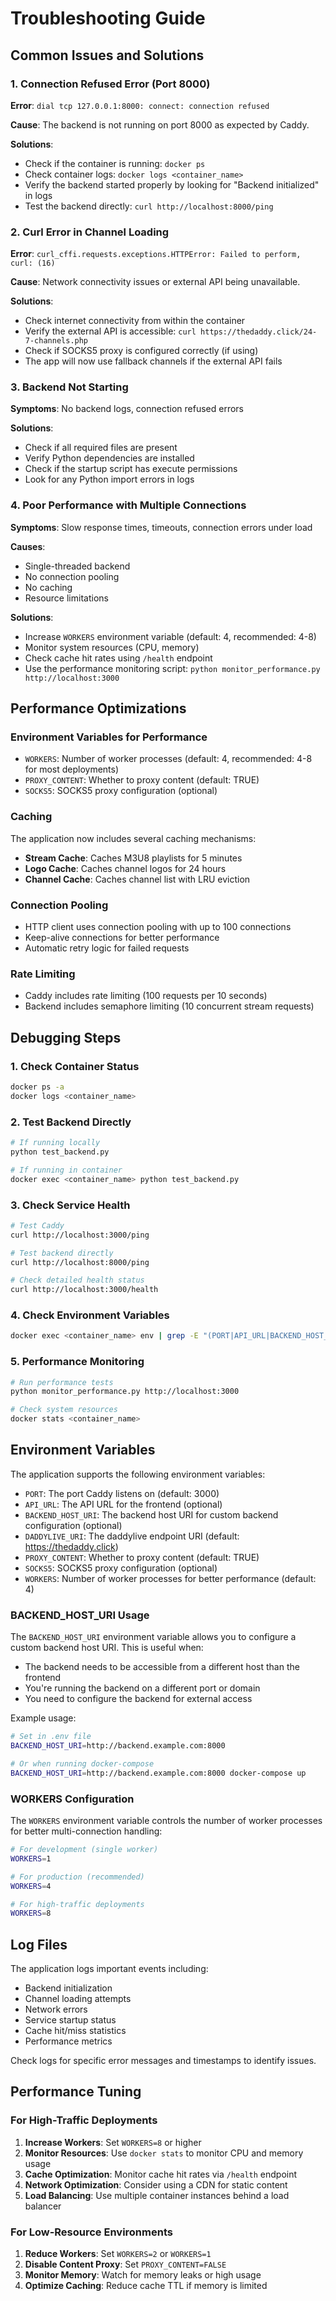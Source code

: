 # Troubleshooting Guide

## Common Issues and Solutions

### 1. Connection Refused Error (Port 8000)

**Error**: `dial tcp 127.0.0.1:8000: connect: connection refused`

**Cause**: The backend is not running on port 8000 as expected by Caddy.

**Solutions**:
- Check if the container is running: `docker ps`
- Check container logs: `docker logs <container_name>`
- Verify the backend started properly by looking for "Backend initialized" in logs
- Test the backend directly: `curl http://localhost:8000/ping`

### 2. Curl Error in Channel Loading

**Error**: `curl_cffi.requests.exceptions.HTTPError: Failed to perform, curl: (16)`

**Cause**: Network connectivity issues or external API being unavailable.

**Solutions**:
- Check internet connectivity from within the container
- Verify the external API is accessible: `curl https://thedaddy.click/24-7-channels.php`
- Check if SOCKS5 proxy is configured correctly (if using)
- The app will now use fallback channels if the external API fails

### 3. Backend Not Starting

**Symptoms**: No backend logs, connection refused errors

**Solutions**:
- Check if all required files are present
- Verify Python dependencies are installed
- Check if the startup script has execute permissions
- Look for any Python import errors in logs

### 4. Poor Performance with Multiple Connections

**Symptoms**: Slow response times, timeouts, connection errors under load

**Causes**:
- Single-threaded backend
- No connection pooling
- No caching
- Resource limitations

**Solutions**:
- Increase `WORKERS` environment variable (default: 4, recommended: 4-8)
- Monitor system resources (CPU, memory)
- Check cache hit rates using `/health` endpoint
- Use the performance monitoring script: `python monitor_performance.py http://localhost:3000`

## Performance Optimizations

### Environment Variables for Performance

- `WORKERS`: Number of worker processes (default: 4, recommended: 4-8 for most deployments)
- `PROXY_CONTENT`: Whether to proxy content (default: TRUE)
- `SOCKS5`: SOCKS5 proxy configuration (optional)

### Caching

The application now includes several caching mechanisms:
- **Stream Cache**: Caches M3U8 playlists for 5 minutes
- **Logo Cache**: Caches channel logos for 24 hours
- **Channel Cache**: Caches channel list with LRU eviction

### Connection Pooling

- HTTP client uses connection pooling with up to 100 connections
- Keep-alive connections for better performance
- Automatic retry logic for failed requests

### Rate Limiting

- Caddy includes rate limiting (100 requests per 10 seconds)
- Backend includes semaphore limiting (10 concurrent stream requests)

## Debugging Steps

### 1. Check Container Status
```bash
docker ps -a
docker logs <container_name>
```

### 2. Test Backend Directly
```bash
# If running locally
python test_backend.py

# If running in container
docker exec <container_name> python test_backend.py
```

### 3. Check Service Health
```bash
# Test Caddy
curl http://localhost:3000/ping

# Test backend directly
curl http://localhost:8000/ping

# Check detailed health status
curl http://localhost:3000/health
```

### 4. Check Environment Variables
```bash
docker exec <container_name> env | grep -E "(PORT|API_URL|BACKEND_HOST_URI|DADDYLIVE_URI|PROXY_CONTENT|SOCKS5|WORKERS)"
```

### 5. Performance Monitoring
```bash
# Run performance tests
python monitor_performance.py http://localhost:3000

# Check system resources
docker stats <container_name>
```

## Environment Variables

The application supports the following environment variables:

- `PORT`: The port Caddy listens on (default: 3000)
- `API_URL`: The API URL for the frontend (optional)
- `BACKEND_HOST_URI`: The backend host URI for custom backend configuration (optional)
- `DADDYLIVE_URI`: The daddylive endpoint URI (default: https://thedaddy.click)
- `PROXY_CONTENT`: Whether to proxy content (default: TRUE)
- `SOCKS5`: SOCKS5 proxy configuration (optional)
- `WORKERS`: Number of worker processes for better performance (default: 4)

### BACKEND_HOST_URI Usage

The `BACKEND_HOST_URI` environment variable allows you to configure a custom backend host URI. This is useful when:

- The backend needs to be accessible from a different host than the frontend
- You're running the backend on a different port or domain
- You need to configure the backend for external access

Example usage:
```bash
# Set in .env file
BACKEND_HOST_URI=http://backend.example.com:8000

# Or when running docker-compose
BACKEND_HOST_URI=http://backend.example.com:8000 docker-compose up
```

### WORKERS Configuration

The `WORKERS` environment variable controls the number of worker processes for better multi-connection handling:

```bash
# For development (single worker)
WORKERS=1

# For production (recommended)
WORKERS=4

# For high-traffic deployments
WORKERS=8
```

## Log Files

The application logs important events including:
- Backend initialization
- Channel loading attempts
- Network errors
- Service startup status
- Cache hit/miss statistics
- Performance metrics

Check logs for specific error messages and timestamps to identify issues.

## Performance Tuning

### For High-Traffic Deployments

1. **Increase Workers**: Set `WORKERS=8` or higher
2. **Monitor Resources**: Use `docker stats` to monitor CPU and memory usage
3. **Cache Optimization**: Monitor cache hit rates via `/health` endpoint
4. **Network Optimization**: Consider using a CDN for static content
5. **Load Balancing**: Use multiple container instances behind a load balancer

### For Low-Resource Environments

1. **Reduce Workers**: Set `WORKERS=2` or `WORKERS=1`
2. **Disable Content Proxy**: Set `PROXY_CONTENT=FALSE`
3. **Monitor Memory**: Watch for memory leaks or high usage
4. **Optimize Caching**: Reduce cache TTL if memory is limited 